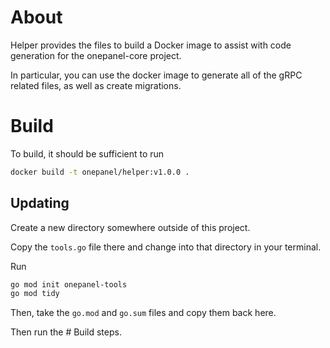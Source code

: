 # About

Helper provides the files to build a Docker image to assist 
with code generation for the onepanel-core project.

In particular, you can use the docker image to generate all of the gRPC related files, as well as create migrations.

# Build

To build, it should be sufficient to run 
```bash
docker build -t onepanel/helper:v1.0.0 .
```

## Updating

Create a new directory somewhere outside of this project.

Copy the `tools.go` file there and change into that directory in your terminal.

Run
```bash
go mod init onepanel-tools
go mod tidy
```

Then, take the `go.mod` and `go.sum` files and copy them back here. 

Then run the # Build steps.